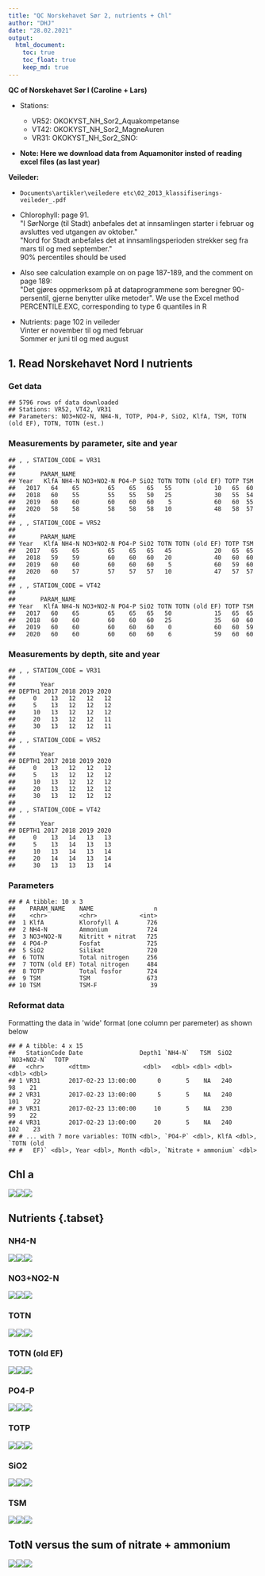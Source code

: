 ```yaml
---
title: "QC Norskehavet Sør 2, nutrients + Chl"
author: "DHJ"
date: "28.02.2021"
output: 
  html_document:
    toc: true
    toc_float: true
    keep_md: true
---
```


**QC of Norskehavet Sør I (Caroline + Lars)**      
- Stations:  
    + VR52: OKOKYST_NH_Sor2_Aquakompetanse  
    + VT42: OKOKYST_NH_Sor2_MagneAuren   
    + VR31: OKOKYST_NH_Sor2_SNO:   
    
- **Note: Here we download data from Aquamonitor insted of reading excel files (as last year)**  

**Veileder:**  
- `Documents\artikler\veiledere etc\02_2013_klassifiserings-veileder_.pdf`  
- Chlorophyll: page 91.   
"I SørNorge (til Stadt) anbefales det at innsamlingen starter i februar og avsluttes ved utgangen av oktober."   
"Nord for Stadt anbefales det at innsamlingsperioden strekker seg fra mars til og med september."   
90% percentiles should be used   
  
- Also see calculation example on on page 187-189, and the comment on page 189:  
"Det gjøres oppmerksom på at dataprogrammene som beregner 90-persentil, gjerne benytter ulike metoder". We use the Excel method PERCENTILE.EXC, corresponding to type 6 quantiles in R  
  
- Nutrients: page 102 in veileder  
Vinter er november til og med februar   
Sommer er juni til og med august  

  






## 1. Read Norskehavet Nord I nutrients     

### Get data  

```
## 5796 rows of data downloaded 
## Stations: VR52, VT42, VR31 
## Parameters: NO3+NO2-N, NH4-N, TOTP, PO4-P, SiO2, KlfA, TSM, TOTN (old EF), TOTN, TOTN (est.)
```


### Measurements by parameter, site and year    

```
## , , STATION_CODE = VR31
## 
##       PARAM_NAME
## Year   KlfA NH4-N NO3+NO2-N PO4-P SiO2 TOTN TOTN (old EF) TOTP TSM
##   2017   64    65        65    65   65   55            10   65  60
##   2018   60    55        55    55   50   25            30   55  54
##   2019   60    60        60    60   60    5            60   60  55
##   2020   58    58        58    58   58   10            48   58  57
## 
## , , STATION_CODE = VR52
## 
##       PARAM_NAME
## Year   KlfA NH4-N NO3+NO2-N PO4-P SiO2 TOTN TOTN (old EF) TOTP TSM
##   2017   65    65        65    65   65   45            20   65  65
##   2018   59    59        60    60   60   20            40   60  60
##   2019   60    60        60    60   60    5            60   59  60
##   2020   60    57        57    57   57   10            47   57  57
## 
## , , STATION_CODE = VT42
## 
##       PARAM_NAME
## Year   KlfA NH4-N NO3+NO2-N PO4-P SiO2 TOTN TOTN (old EF) TOTP TSM
##   2017   60    65        65    65   65   50            15   65  65
##   2018   60    60        60    60   60   25            35   60  60
##   2019   60    60        60    60   60    0            60   60  59
##   2020   60    60        60    60   60    6            59   60  60
```
### Measurements by depth, site and year    

```
## , , STATION_CODE = VR31
## 
##       Year
## DEPTH1 2017 2018 2019 2020
##     0    13   12   12   12
##     5    13   12   12   12
##     10   13   12   12   12
##     20   13   12   12   11
##     30   13   12   12   11
## 
## , , STATION_CODE = VR52
## 
##       Year
## DEPTH1 2017 2018 2019 2020
##     0    13   12   12   12
##     5    13   12   12   12
##     10   13   12   12   12
##     20   13   12   12   12
##     30   13   12   12   12
## 
## , , STATION_CODE = VT42
## 
##       Year
## DEPTH1 2017 2018 2019 2020
##     0    13   14   13   13
##     5    13   14   13   13
##     10   13   14   13   14
##     20   14   14   13   14
##     30   13   13   13   14
```
### Parameters  

```
## # A tibble: 10 x 3
##    PARAM_NAME    NAME                 n
##    <chr>         <chr>            <int>
##  1 KlfA          Klorofyll A        726
##  2 NH4-N         Ammonium           724
##  3 NO3+NO2-N     Nitritt + nitrat   725
##  4 PO4-P         Fosfat             725
##  5 SiO2          Silikat            720
##  6 TOTN          Total nitrogen     256
##  7 TOTN (old EF) Total nitrogen     484
##  8 TOTP          Total fosfor       724
##  9 TSM           TSM                673
## 10 TSM           TSM-F               39
```

### Reformat data    
Formatting the data in 'wide' format (one column per paremeter) as shown below  

```
## # A tibble: 4 x 15
##   StationCode Date                Depth1 `NH4-N`   TSM  SiO2 `NO3+NO2-N`  TOTP
##   <chr>       <dttm>               <dbl>   <dbl> <dbl> <dbl>       <dbl> <dbl>
## 1 VR31        2017-02-23 13:00:00      0       5    NA   240          98    21
## 2 VR31        2017-02-23 13:00:00      5       5    NA   240         101    22
## 3 VR31        2017-02-23 13:00:00     10       5    NA   230          99    22
## 4 VR31        2017-02-23 13:00:00     20       5    NA   240         102    23
## # ... with 7 more variables: TOTN <dbl>, `PO4-P` <dbl>, KlfA <dbl>, `TOTN (old
## #   EF)` <dbl>, Year <dbl>, Month <dbl>, `Nitrate + ammonium` <dbl>
```
  
## Chl a   
![](17_QC_Nutrients_2020_Norskehavet_Sor2_files/figure-html/unnamed-chunk-8-1.png)<!-- -->![](17_QC_Nutrients_2020_Norskehavet_Sor2_files/figure-html/unnamed-chunk-8-2.png)<!-- -->![](17_QC_Nutrients_2020_Norskehavet_Sor2_files/figure-html/unnamed-chunk-8-3.png)<!-- -->

## Nutrients  {.tabset}

### NH4-N
![](17_QC_Nutrients_2020_Norskehavet_Sor2_files/figure-html/unnamed-chunk-9-1.png)<!-- -->![](17_QC_Nutrients_2020_Norskehavet_Sor2_files/figure-html/unnamed-chunk-9-2.png)<!-- -->![](17_QC_Nutrients_2020_Norskehavet_Sor2_files/figure-html/unnamed-chunk-9-3.png)<!-- -->


### NO3+NO2-N
![](17_QC_Nutrients_2020_Norskehavet_Sor2_files/figure-html/unnamed-chunk-10-1.png)<!-- -->![](17_QC_Nutrients_2020_Norskehavet_Sor2_files/figure-html/unnamed-chunk-10-2.png)<!-- -->![](17_QC_Nutrients_2020_Norskehavet_Sor2_files/figure-html/unnamed-chunk-10-3.png)<!-- -->


### TOTN
![](17_QC_Nutrients_2020_Norskehavet_Sor2_files/figure-html/unnamed-chunk-11-1.png)<!-- -->![](17_QC_Nutrients_2020_Norskehavet_Sor2_files/figure-html/unnamed-chunk-11-2.png)<!-- -->![](17_QC_Nutrients_2020_Norskehavet_Sor2_files/figure-html/unnamed-chunk-11-3.png)<!-- -->


### TOTN (old EF) 
![](17_QC_Nutrients_2020_Norskehavet_Sor2_files/figure-html/unnamed-chunk-12-1.png)<!-- -->![](17_QC_Nutrients_2020_Norskehavet_Sor2_files/figure-html/unnamed-chunk-12-2.png)<!-- -->![](17_QC_Nutrients_2020_Norskehavet_Sor2_files/figure-html/unnamed-chunk-12-3.png)<!-- -->


### PO4-P
![](17_QC_Nutrients_2020_Norskehavet_Sor2_files/figure-html/unnamed-chunk-13-1.png)<!-- -->![](17_QC_Nutrients_2020_Norskehavet_Sor2_files/figure-html/unnamed-chunk-13-2.png)<!-- -->![](17_QC_Nutrients_2020_Norskehavet_Sor2_files/figure-html/unnamed-chunk-13-3.png)<!-- -->

### TOTP
![](17_QC_Nutrients_2020_Norskehavet_Sor2_files/figure-html/unnamed-chunk-14-1.png)<!-- -->![](17_QC_Nutrients_2020_Norskehavet_Sor2_files/figure-html/unnamed-chunk-14-2.png)<!-- -->![](17_QC_Nutrients_2020_Norskehavet_Sor2_files/figure-html/unnamed-chunk-14-3.png)<!-- -->

### SiO2
![](17_QC_Nutrients_2020_Norskehavet_Sor2_files/figure-html/unnamed-chunk-15-1.png)<!-- -->![](17_QC_Nutrients_2020_Norskehavet_Sor2_files/figure-html/unnamed-chunk-15-2.png)<!-- -->![](17_QC_Nutrients_2020_Norskehavet_Sor2_files/figure-html/unnamed-chunk-15-3.png)<!-- -->

### TSM
![](17_QC_Nutrients_2020_Norskehavet_Sor2_files/figure-html/unnamed-chunk-16-1.png)<!-- -->![](17_QC_Nutrients_2020_Norskehavet_Sor2_files/figure-html/unnamed-chunk-16-2.png)<!-- -->![](17_QC_Nutrients_2020_Norskehavet_Sor2_files/figure-html/unnamed-chunk-16-3.png)<!-- -->

## TotN versus the sum of nitrate + ammonium    
![](17_QC_Nutrients_2020_Norskehavet_Sor2_files/figure-html/unnamed-chunk-17-1.png)<!-- -->![](17_QC_Nutrients_2020_Norskehavet_Sor2_files/figure-html/unnamed-chunk-17-2.png)<!-- -->![](17_QC_Nutrients_2020_Norskehavet_Sor2_files/figure-html/unnamed-chunk-17-3.png)<!-- -->




